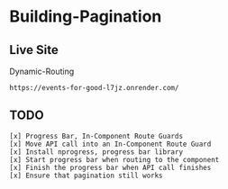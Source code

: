 # Building-Pagination

## Live Site

Dynamic-Routing

```
https://events-for-good-l7jz.onrender.com/
```

## TODO

```
[x] Progress Bar, In-Component Route Guards
[x] Move API call into an In-Component Route Guard
[x] Install nprogress, progress bar library
[x] Start progress bar when routing to the component
[x] Finish the progress bar when API call finishes
[x] Ensure that pagination still works
```
